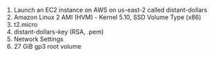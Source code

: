 1. Launch an EC2 instance on AWS on us-east-2 called distant-dollars
2. Amazon Linux 2 AMI (HVM) - Kernel 5.10, SSD Volume Type (x86)
3. t2.micro
4. distant-dollars-key (RSA, .pem)
5. Network Settings
6. 27 GiB gp3 root volume
